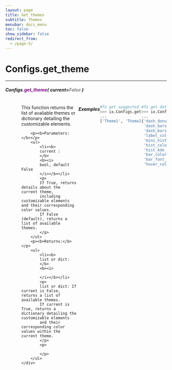 ```yaml
---
layout: page
title: Get themes
subtitle: Themes
menubar: docs_menu
toc: false
show_sidebar: false
redirect_from:
  - /page-5/
---
```


# Configs.get_theme

---

<!-- #### Configs`.get_theme`(current=False) -->

##### Configs<span style="color:purple">.get_theme</span>( _current=<span style="color:grey">False</span>_ )

<!-- To view all available themes, execute the following code:





current : _bool, default False_ -->



<div style="display: flex; justify-content: left; margin-left: 50px;">
    <div>
        <p>
        This function returns the list of avaliable themes or dictionary detailing the customizable elements.
        </p>

        <p><b>Parameters:</b></p>
        <ul>
            <li><b>
            current :
            </b>
            <b><i>
            bool, default False
            </i></b></li>
            <p>
            If True, returns details about the current theme,
            including customizable elements and their corresponding color values.
            If False (default), returns a list of available themes.
            </p>
        </ul>
        <p><b>Returns:</b></p>
        <ul>
            <li><b>
            list or dict:
            </b>
            <b><i>

            </i></b></li>
            <p>
            list or dict: If current is False, returns a list of available themes.
            If current is True, returns a dictionary detailing the customizable elements
            and their corresponding color values within the current theme.
            </p>
            <p>

            </p>
        </ul>
    </div>
</div>


##### Examples


```python
#To get suggested data types for variables in the Titanic dataset:
>>> ix.Configs.get_theme()
...
['Theme1', 'Theme2', 'Theme3']
```

```python
#To get details about the current theme:
>>> ix.Configs.get_theme(current=True)
...
{'dash_donuts_color': '#FFCBA5',
 'dash_bars_color': '#FF9899',
 'dash_bars_text_color': '#525252',
 'label_color': '#FF9899',
 'mini_hist_color': '#FFCBA5',
 'hist_color': '#FFCBA5',
 'hist_kde_color': '#FF9899',
 'bar_color': 'light:#FF9899',
 'bar_font_color': '#525252',
 'hover_color': '#FF9899'}
```




<!-- ## Getting themes

### get_theme()

To view all available themes, execute the following code:

```python
# return a list of all avaliable Themes
ix.Configs.get_theme()
```

### get_theme(current=True)

If `current` is set to `True`,  this function returns a dictionary detailing the customizable elements along with their corresponding color values within the current theme.

```python
# returns all customizable values
ix.Configs.get_theme(current=True)
```

![Atributes avaliable](/img/get_current_theme.png) -->
